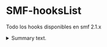 # SMF-hooksList
Todo los hooks disponibles  en smf 2.1.x
<details>
<summary>Summary text.</summary>
<code style="white-space:nowrap;"> 
/source/
        Admin.php
        Attachments.php
        BoardIndex.php
        Calendar.php
        Display.php
        Display.php~
        Errors.php
        Groups.php
        Help.php
        Likes.php
        Load.php
        Logging.php
        LogInOut.php
        ManageAttachments.php
        ManageBans.php
        ManageBoards.php
        ManageCalendar.php
        ManageLanguages.php
        ManageMail.php
        ManageMaintenance.php
        ManageMembergroups.php
        ManageMembers.php
        ManageNews.php
        ManagePaid.php
        ManagePermissions.php
        ManagePosts.php
        ManageRegistration.php
        ManageScheduledTasks.php
        ManageSearch.php
        ManageSearchEngines.php
        ManageServer.php
        ManageSettings.php
        ManageSmileys.php
        Memberlist.php
        Mentions.php
        MessageIndex.php
        ModerationCenter.php
        Modlog.php
        MoveTopic.php
        News.php
        PackageGet.php
        Packages.php
        PersonalMessage.php
        Poll.php
        Post.php
        PostModeration.php
        Profile.php
        Profile-Actions.php
        Profile-Export.php
        Profile-Modify.php
        Profile-View.php
        Recent.php
        Register.php
        Reminder.php
        RemoveTopic.php
        ReportedContent.php
        Reports.php
        ScheduledTasks.php
        Search.php
        Security.php
        Session.php
        ShowAttachments.php
        SplitTopics.php
        Stats.php
        Subs.php
        Subs-Admin.php
        Subs-Attachments.php
        Subs-Auth.php
        Subs-BoardIndex.php
        Subs-Boards.php
        Subs-Calendar.php
        Subs-Categories.php
        Subs-Editor.php
        Subs-List.php
        Subs-Membergroups.php
        Subs-Members.php
        Subs-MembersOnline.php
        Subs-Menu.php
        Subs-Post.php
        Subs-Themes.php
        Subs-Timezones.php
        Themes.php
        ViewQuery.php
        Who.php
        Xml.php 
        tasks\Likes-Notify.php
```
</code>
</details>
 
